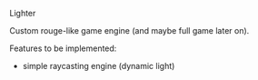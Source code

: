 Lighter

Custom rouge-like game engine (and maybe full game later on).


Features to be implemented:
 - simple raycasting engine (dynamic light)
